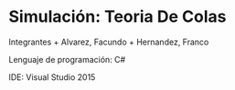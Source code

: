 Simulación: Teoria De Colas
===========================

<p> Integrantes
+ Alvarez, Facundo
+ Hernandez, Franco
<p> Lenguaje de programación: C#
<p> IDE: Visual Studio 2015
